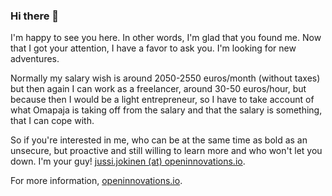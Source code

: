 ### Hi there 👋

I'm happy to see you here. In other words, I'm glad that you found me. Now that I got your attention, I have a favor to ask you. I'm looking for new adventures.

Normally my salary wish is around 2050-2550 euros/month (without taxes) but then again I can work as a freelancer, around 30-50 euros/hour, but because then I would be a light entrepreneur, so I have to take account of what Omapaja is taking off from the salary and that the salary is something, that I can cope with.

So if you're interested in me, who can be at the same time as bold as an unsecure, but proactive and still willing to learn more and who won't let you down. I'm your guy! [jussi.jokinen (at) openinnovations.io](mailto:jussi.jokinen[at]openinnovations.io). 

For more information, [openinnovations.io](https://openinnovations.io/).

<!--
**n00bsaiboth/n00bsaiboth** is a ✨ _special_ ✨ repository because itsfile) appears on your GitHub profile.

Here are some ideas to get you started:

- 🔭 I’m currently working on ...
- 🌱 I’m currently learning ...
- 👯 I’m looking to collaborate on ...
- 🤔 I’m looking for help with ...
- 💬 Ask me about ...
- 📫 How to reach me: ...
- 😄 Pronouns: ...
- ⚡ Fun fact: ...
-->
